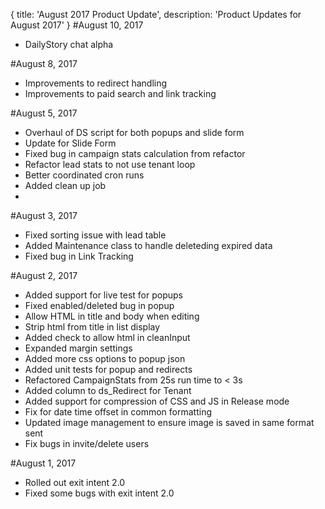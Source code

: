 {
	title: 'August 2017 Product Update',
	description: 'Product Updates for August 2017'
}
#August 10, 2017

* DailyStory chat alpha

#August 8, 2017

* Improvements to redirect handling
* Improvements to paid search and link tracking

#August 5, 2017

* Overhaul of DS script for both popups and slide form
* Update for Slide Form
* Fixed bug in campaign stats calculation from refactor
* Refactor lead stats to not use tenant loop
* Better coordinated cron runs
* Added clean up job
* 

#August 3, 2017

* Fixed sorting issue with lead table
* Added Maintenance class to handle deleteding expired data
* Fixed bug in Link Tracking

#August 2, 2017

* Added support for live test for popups
* Fixed enabled/deleted bug in popup
* Allow HTML in title and body when editing
* Strip html from title in list display
* Added check to allow html in cleanInput
* Expanded margin settings
* Added more css options to popup json
* Added unit tests for popup and redirects
* Refactored CampaignStats from 25s run time to < 3s
* Added column to ds_Redirect for Tenant
* Added support for compression of CSS and JS in Release mode
* Fix for date time offset in common formatting
* Updated image management to ensure image is saved in same format sent
* Fix bugs in invite/delete users


#August 1, 2017

* Rolled out exit intent 2.0
* Fixed some bugs with exit intent 2.0